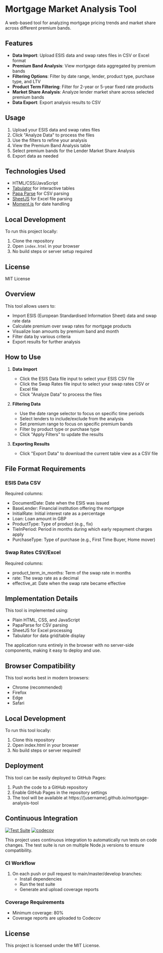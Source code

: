 # Mortgage Market Analysis Tool

A web-based tool for analyzing mortgage pricing trends and market share across different premium bands.

## Features

- **Data Import**: Upload ESIS data and swap rates files in CSV or Excel format
- **Premium Band Analysis**: View mortgage data aggregated by premium bands
- **Filtering Options**: Filter by date range, lender, product type, purchase type, and LTV
- **Product Term Filtering**: Filter for 2-year or 5-year fixed rate products
- **Market Share Analysis**: Analyze lender market share across selected premium bands
- **Data Export**: Export analysis results to CSV

## Usage

1. Upload your ESIS data and swap rates files
2. Click "Analyze Data" to process the files
3. Use the filters to refine your analysis
4. View the Premium Band Analysis table
5. Select premium bands for the Lender Market Share Analysis
6. Export data as needed

## Technologies Used

- HTML/CSS/JavaScript
- [Tabulator](https://tabulator.info/) for interactive tables
- [Papa Parse](https://www.papaparse.com/) for CSV parsing
- [SheetJS](https://sheetjs.com/) for Excel file parsing
- [Moment.js](https://momentjs.com/) for date handling

## Local Development

To run this project locally:

1. Clone the repository
2. Open `index.html` in your browser
3. No build steps or server setup required

## License

MIT License

## Overview

This tool allows users to:
- Import ESIS (European Standardised Information Sheet) data and swap rate data
- Calculate premium over swap rates for mortgage products
- Visualize loan amounts by premium band and month
- Filter data by various criteria
- Export results for further analysis

## How to Use

1. **Data Import**
   - Click the ESIS Data file input to select your ESIS CSV file
   - Click the Swap Rates file input to select your swap rates CSV or Excel file
   - Click "Analyze Data" to process the files

2. **Filtering Data**
   - Use the date range selector to focus on specific time periods
   - Select lenders to include/exclude from the analysis
   - Set premium range to focus on specific premium bands
   - Filter by product type or purchase type
   - Click "Apply Filters" to update the results

3. **Exporting Results**
   - Click "Export Data" to download the current table view as a CSV file

## File Format Requirements

### ESIS Data CSV
Required columns:
- DocumentDate: Date when the ESIS was issued
- BaseLender: Financial institution offering the mortgage
- InitialRate: Initial interest rate as a percentage
- Loan: Loan amount in GBP
- ProductType: Type of product (e.g., fix)
- TieInPeriod: Period in months during which early repayment charges apply
- PurchaseType: Type of purchase (e.g., First Time Buyer, Home mover)

### Swap Rates CSV/Excel
Required columns:
- product_term_in_months: Term of the swap rate in months
- rate: The swap rate as a decimal
- effective_at: Date when the swap rate became effective

## Implementation Details

This tool is implemented using:
- Plain HTML, CSS, and JavaScript
- PapaParse for CSV parsing
- SheetJS for Excel processing
- Tabulator for data grid/table display

The application runs entirely in the browser with no server-side components, making it easy to deploy and use.

## Browser Compatibility

This tool works best in modern browsers:
- Chrome (recommended)
- Firefox
- Edge
- Safari

## Local Development

To run this tool locally:
1. Clone this repository
2. Open index.html in your browser
3. No build steps or server required!

## Deployment

This tool can be easily deployed to GitHub Pages:
1. Push the code to a GitHub repository
2. Enable GitHub Pages in the repository settings
3. The tool will be available at https://[username].github.io/mortgage-analysis-tool

## Continuous Integration

[![Test Suite](https://github.com/username/mortgage-market-analysis-tool/actions/workflows/test.yml/badge.svg)](https://github.com/username/mortgage-market-analysis-tool/actions/workflows/test.yml)
[![codecov](https://codecov.io/gh/username/mortgage-market-analysis-tool/branch/main/graph/badge.svg)](https://codecov.io/gh/username/mortgage-market-analysis-tool)

This project uses continuous integration to automatically run tests on code changes. The test suite is run on multiple Node.js versions to ensure compatibility.

### CI Workflow

1. On each push or pull request to main/master/develop branches:
   - Install dependencies
   - Run the test suite
   - Generate and upload coverage reports

### Coverage Requirements

- Minimum coverage: 80%
- Coverage reports are uploaded to Codecov

## License

This project is licensed under the MIT License.
